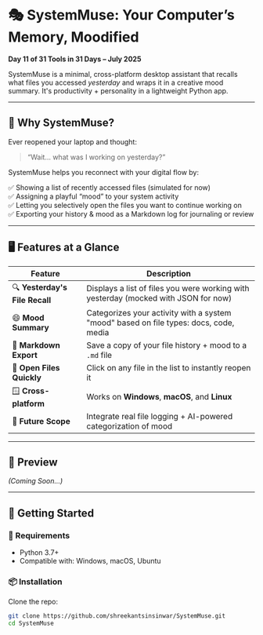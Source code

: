 # 🎭 SystemMuse: Your Computer’s Memory, Moodified

**Day 11 of 31 Tools in 31 Days – July 2025**

SystemMuse is a minimal, cross-platform desktop assistant that recalls what files you accessed *yesterday* and wraps it in a creative mood summary. It's productivity + personality in a lightweight Python app.

---

## 🧠 Why SystemMuse?

Ever reopened your laptop and thought:
> “Wait… what was I working on yesterday?”

SystemMuse helps you reconnect with your digital flow by:

✅ Showing a list of recently accessed files (simulated for now)  
✅ Assigning a playful “mood” to your system activity  
✅ Letting you selectively open the files you want to continue working on  
✅ Exporting your history & mood as a Markdown log for journaling or review

---

## 🖥️ Features at a Glance

| Feature | Description |
|--------|-------------|
| 🔍 **Yesterday's File Recall** | Displays a list of files you were working with yesterday (mocked with JSON for now) |
| 😄 **Mood Summary** | Categorizes your activity with a system "mood" based on file types: docs, code, media |
| 🧾 **Markdown Export** | Save a copy of your file history + mood to a `.md` file |
| 📁 **Open Files Quickly** | Click on any file in the list to instantly reopen it |
| 🪟 **Cross-platform** | Works on **Windows**, **macOS**, and **Linux** |
| 🧪 **Future Scope** | Integrate real file logging + AI-powered categorization of mood |

---

## 📸 Preview

_(Coming Soon...)_

---

## 🚀 Getting Started

### 🔧 Requirements

- Python 3.7+
- Compatible with: Windows, macOS, Ubuntu

### 📦 Installation

Clone the repo:
```bash
git clone https://github.com/shreekantsinsinwar/SystemMuse.git
cd SystemMuse
